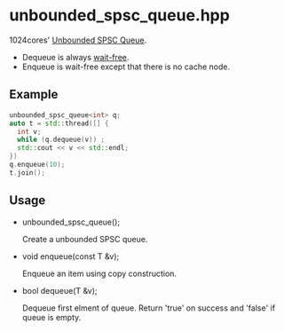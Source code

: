 # unbounded_spsc_queue.hpp
1024cores' [Unbounded SPSC Queue](1).

- Dequeue is always [wait-free](2).
- Enqueue is wait-free except that there is no cache node.

## Example

``` cpp
unbounded_spsc_queue<int> q;
auto t = std::thread([] {
  int v;
  while (q.dequeue(v)) ;
  std::cout << v << std::endl;
})
q.enqueue(10);
t.join();
```
## Usage

- unbounded_spsc_queue<T>();

  Create a unbounded SPSC queue.

- void enqueue(const T &v);

  Enqueue an item using copy construction.
  
- bool dequeue(T &v);

  Dequeue first elment of queue. Return 'true' on success and 'false' if queue is empty.
  
[1]: http://www.1024cores.net/home/lock-free-algorithms/queues/unbounded-spsc-queue
[2]: https://en.wikipedia.org/wiki/Non-blocking_algorithm#Wait-freedom

